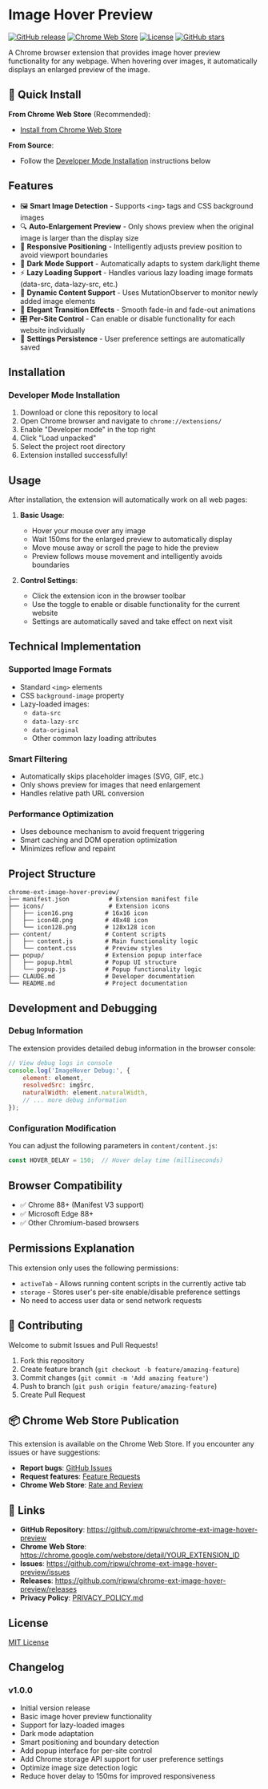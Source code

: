 # Image Hover Preview

[![GitHub release](https://img.shields.io/github/v/release/ripwu/chrome-ext-image-hover-preview)](https://github.com/ripwu/chrome-ext-image-hover-preview/releases)
[![Chrome Web Store](https://img.shields.io/chrome-web-store/v/YOUR_EXTENSION_ID)](https://chrome.google.com/webstore/detail/YOUR_EXTENSION_ID)
[![License](https://img.shields.io/github/license/ripwu/chrome-ext-image-hover-preview)](https://github.com/ripwu/chrome-ext-image-hover-preview/blob/main/LICENSE)
[![GitHub stars](https://img.shields.io/github/stars/ripwu/chrome-ext-image-hover-preview)](https://github.com/ripwu/chrome-ext-image-hover-preview/stargazers)

A Chrome browser extension that provides image hover preview functionality for any webpage. When hovering over images, it automatically displays an enlarged preview of the image.

## 🚀 Quick Install

**From Chrome Web Store** (Recommended):
- [Install from Chrome Web Store](https://chrome.google.com/webstore/detail/YOUR_EXTENSION_ID) 

**From Source**:
- Follow the [Developer Mode Installation](#developer-mode-installation) instructions below

## Features

- 🖼️ **Smart Image Detection** - Supports `<img>` tags and CSS background images
- 🔍 **Auto-Enlargement Preview** - Only shows preview when the original image is larger than the display size
- 📱 **Responsive Positioning** - Intelligently adjusts preview position to avoid viewport boundaries
- 🌙 **Dark Mode Support** - Automatically adapts to system dark/light theme
- ⚡ **Lazy Loading Support** - Handles various lazy loading image formats (data-src, data-lazy-src, etc.)
- 🚀 **Dynamic Content Support** - Uses MutationObserver to monitor newly added image elements
- 🎨 **Elegant Transition Effects** - Smooth fade-in and fade-out animations
- 🎛️ **Per-Site Control** - Can enable or disable functionality for each website individually
- 💾 **Settings Persistence** - User preference settings are automatically saved

## Installation

### Developer Mode Installation

1. Download or clone this repository to local
2. Open Chrome browser and navigate to `chrome://extensions/`
3. Enable "Developer mode" in the top right
4. Click "Load unpacked"
5. Select the project root directory
6. Extension installed successfully!

## Usage

After installation, the extension will automatically work on all web pages:

1. **Basic Usage**:
   - Hover your mouse over any image
   - Wait 150ms for the enlarged preview to automatically display
   - Move mouse away or scroll the page to hide the preview
   - Preview follows mouse movement and intelligently avoids boundaries

2. **Control Settings**:
   - Click the extension icon in the browser toolbar
   - Use the toggle to enable or disable functionality for the current website
   - Settings are automatically saved and take effect on next visit

## Technical Implementation

### Supported Image Formats

- Standard `<img>` elements
- CSS `background-image` property
- Lazy-loaded images:
  - `data-src`
  - `data-lazy-src` 
  - `data-original`
  - Other common lazy loading attributes

### Smart Filtering

- Automatically skips placeholder images (SVG, GIF, etc.)
- Only shows preview for images that need enlargement
- Handles relative path URL conversion

### Performance Optimization

- Uses debounce mechanism to avoid frequent triggering
- Smart caching and DOM operation optimization
- Minimizes reflow and repaint

## Project Structure

```
chrome-ext-image-hover-preview/
├── manifest.json           # Extension manifest file
├── icons/                  # Extension icons
│   ├── icon16.png         # 16x16 icon
│   ├── icon48.png         # 48x48 icon
│   └── icon128.png        # 128x128 icon
├── content/               # Content scripts
│   ├── content.js         # Main functionality logic
│   └── content.css        # Preview styles
├── popup/                 # Extension popup interface
│   ├── popup.html         # Popup UI structure
│   └── popup.js           # Popup functionality logic
├── CLAUDE.md              # Developer documentation
└── README.md              # Project documentation
```

## Development and Debugging

### Debug Information

The extension provides detailed debug information in the browser console:

```javascript
// View debug logs in console
console.log('ImageHover Debug:', {
    element: element,
    resolvedSrc: imgSrc,
    naturalWidth: element.naturalWidth,
    // ... more debug information
});
```

### Configuration Modification

You can adjust the following parameters in `content/content.js`:

```javascript
const HOVER_DELAY = 150;  // Hover delay time (milliseconds)
```

## Browser Compatibility

- ✅ Chrome 88+ (Manifest V3 support)
- ✅ Microsoft Edge 88+
- ✅ Other Chromium-based browsers

## Permissions Explanation

This extension only uses the following permissions:

- `activeTab` - Allows running content scripts in the currently active tab
- `storage` - Stores user's per-site enable/disable preference settings
- No need to access user data or send network requests

## 🤝 Contributing

Welcome to submit Issues and Pull Requests!

1. Fork this repository
2. Create feature branch (`git checkout -b feature/amazing-feature`)
3. Commit changes (`git commit -m 'Add amazing feature'`)
4. Push to branch (`git push origin feature/amazing-feature`)
5. Create Pull Request

## 📦 Chrome Web Store Publication

This extension is available on the Chrome Web Store. If you encounter any issues or have suggestions:

- **Report bugs**: [GitHub Issues](https://github.com/ripwu/chrome-ext-image-hover-preview/issues)
- **Request features**: [Feature Requests](https://github.com/ripwu/chrome-ext-image-hover-preview/issues/new?template=feature_request.md)
- **Chrome Web Store**: [Rate and Review](https://chrome.google.com/webstore/detail/YOUR_EXTENSION_ID)

## 🔗 Links

- **GitHub Repository**: https://github.com/ripwu/chrome-ext-image-hover-preview
- **Chrome Web Store**: https://chrome.google.com/webstore/detail/YOUR_EXTENSION_ID
- **Issues**: https://github.com/ripwu/chrome-ext-image-hover-preview/issues
- **Releases**: https://github.com/ripwu/chrome-ext-image-hover-preview/releases
- **Privacy Policy**: [PRIVACY_POLICY.md](PRIVACY_POLICY.md)

## License

[MIT License](LICENSE)

## Changelog

### v1.0.0
- Initial version release
- Basic image hover preview functionality
- Support for lazy-loaded images
- Dark mode adaptation
- Smart positioning and boundary detection
- Add popup interface for per-site control
- Add Chrome storage API support for user preference settings
- Optimize image size detection logic
- Reduce hover delay to 150ms for improved responsiveness